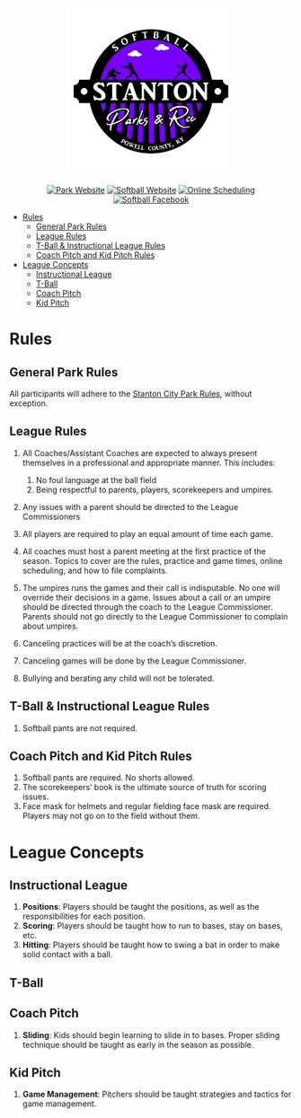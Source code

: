 <p align="center">
  <img src="../../../../Assets/Softball Logo_Full Color Logo - 1-1.png" alt="Softball Logo" width="300"/>
</p>

<center>

[![Park Website](https://img.shields.io/badge/park_website-77a459?style=for-the-badge&logo=About.me&logoColor=white)](https://www.stantonky.gov/park-softball/)  [![Softball Website](https://img.shields.io/badge/softball_website-7700ff?style=for-the-badge&logo=About.me&logoColor=white)](https://www.stantonky.gov/park-softball/)  [![Online Scheduling](https://img.shields.io/badge/online_scheduling-3e83c7?style=for-the-badge&logo=About.me&logoColor=white)](http://www.quickscores.com/StantonCityPark/)    [![Softball Facebook](https://img.shields.io/badge/Softball_Facebook_page-1877F2?style=for-the-badge&logo=facebook&logoColor=white)](https://www.patreon.com/ThePerfectStrangers)

</center>

- [Rules](#rules)
  - [General Park Rules](#general-park-rules)
  - [League Rules](#league-rules)
  - [T-Ball \& Instructional League Rules](#t-ball--instructional-league-rules)
  - [Coach Pitch and Kid Pitch Rules](#coach-pitch-and-kid-pitch-rules)
- [League Concepts](#league-concepts)
  - [Instructional League](#instructional-league)
  - [T-Ball](#t-ball)
  - [Coach Pitch](#coach-pitch)
  - [Kid Pitch](#kid-pitch)


# Rules

## General Park Rules

All participants will adhere to the [Stanton City Park Rules](../../../../Documentation/Rules/README.md), without exception.

## League Rules

1. All Coaches/Assistant Coaches are expected to always present themselves in a professional and appropriate manner. This includes:

   1. No foul language at the ball field
   2. Being respectful to parents, players, scorekeepers and umpires.

1. Any issues with a parent should be directed to the League Commissioners

1. All players are required to play an equal amount of time each game.
1. All coaches must host a parent meeting at the first practice of the season. Topics to cover are the rules, practice and game times, online scheduling, and how to file complaints.
1. The umpires runs the games and their call is indisputable. No one will override their decisions in a game. Issues about a call or an umpire should be directed through the coach to the League Commissioner. Parents should not go directly to the League Commissioner to complain about umpires.
1. Canceling practices will be at the coach’s discretion.
1. Canceling games will be done by the League Commissioner.
1. Bullying and berating any child will not be tolerated.

## T-Ball & Instructional League Rules

1. Softball pants are not required.

## Coach Pitch and Kid Pitch Rules

1. Softball pants are required. No shorts allowed.
2. The scorekeepers’ book is the ultimate source of truth for scoring issues.
3. Face mask for helmets and regular fielding face mask are required. Players may not go on to the field without them.

# League Concepts

## Instructional League

1. **Positions**: Players should be taught the positions, as well as the responsibilities for each position.
2. **Scoring**: Players should be taught how to run to bases, stay on bases, etc.
3. **Hitting**: Players should be taught how to swing a bat in order to make solid contact with a ball.

## T-Ball

## Coach Pitch

1. **Sliding**: Kids should begin learning to slide in to bases. Proper sliding technique should be taught as early in the season as possible.

## Kid Pitch

1. **Game Management**: Pitchers should be taught strategies and tactics for game management.


